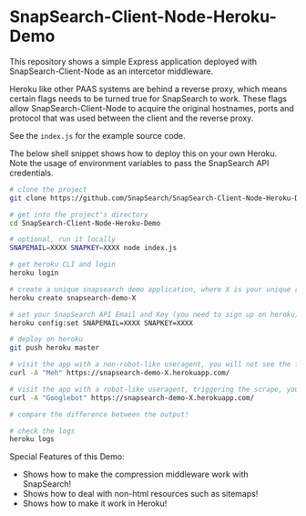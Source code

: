 SnapSearch-Client-Node-Heroku-Demo
==================================

This repository shows a simple Express application deployed with SnapSearch-Client-Node as an intercetor middleware.

Heroku like other PAAS systems are behind a reverse proxy, which means certain flags needs to be turned true for SnapSearch to work. These flags allow SnapSearch-Client-Node to acquire the original hostnames, ports and protocol that was used between the client and the reverse proxy.

See the `index.js` for the example source code.

The below shell snippet shows how to deploy this on your own Heroku. Note the usage of environment variables to pass the SnapSearch API credentials.

```sh
# clone the project
git clone https://github.com/SnapSearch/SnapSearch-Client-Node-Heroku-Demo.git

# get into the project's directory
cd SnapSearch-Client-Node-Heroku-Demo

# optional, run it locally
SNAPEMAIL=XXXX SNAPKEY=XXXX node index.js

# get heroku CLI and login
heroku login

# create a unique snapsearch demo application, where X is your unique random string
heroku create snapsearch-demo-X

# set your SnapSearch API Email and Key (you need to sign up on heroku) for this app
heroku config:set SNAPEMAIL=XXXX SNAPKEY=XXXX

# deploy on heroku 
git push heroku master

# visit the app with a non-robot-like useragent, you will not see the fully evaluated JS content
curl -A "Meh" https://snapsearch-demo-X.herokuapp.com/

# visit the app with a robot-like useragent, triggering the scrape, you'll see the fully evaluated JS content
curl -A "Googlebot" https://snapsearch-demo-X.herokuapp.com/

# compare the difference between the output!

# check the logs
heroku logs
```

Special Features of this Demo:

* Shows how to make the compression middleware work with SnapSearch!
* Shows how to deal with non-html resources such as sitemaps!
* Shows how to make it work in Heroku!